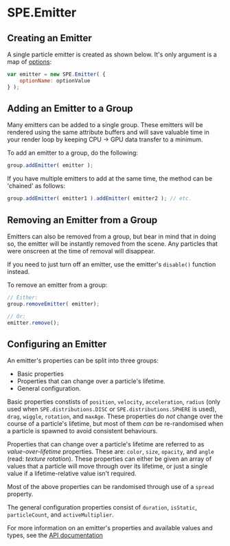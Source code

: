 SPE.Emitter
===========

Creating an Emitter
-------------------
A single particle emitter is created as shown below. It's only argument is a map of [options](#configuring-an-emitter):

```javascript
var emitter = new SPE.Emitter( {
	optionName: optionValue
} );
```


Adding an Emitter to a Group
----------------------------
Many emitters can be added to a single group. These emitters will be rendered using the same attribute buffers and will save valuable time in your render loop by keeping CPU -> GPU data transfer to a minimum.

To add an emitter to a group, do the following:

```javascript
group.addEmitter( emitter );
```

If you have multiple emitters to add at the same time, the method can be 'chained' as follows:

```javascript
group.addEmitter( emitter1 ).addEmitter( emitter2 ); // etc.
```


Removing an Emitter from a Group
--------------------------------
Emitters can also be removed from a group, but bear in mind that in doing so, the emitter will be instantly removed from the scene. Any particles that were onscreen at the time of removal will disappear.

If you need to just turn off an emitter, use the emitter's `disable()` function instead.

To remove an emitter from a group:

```javascript
// Either:
group.removeEmitter( emitter);

// Or:
emitter.remove();
```




Configuring an Emitter
----------------------
An emitter's properties can be split into three groups:


* Basic properties
* Properties that can change over a particle's lifetime.
* General configuration.

Basic properties constists of `position`, `velocity`, `acceleration`, `radius` (only used when `SPE.distributions.DISC` or `SPE.distributions.SPHERE` is used), `drag`, `wiggle`, `rotation`, and `maxAge`. These properties do _not_ change over the course of a particle's lifetime, but most of them _can_ be re-randomised when a particle is spawned to avoid consistent behaviours.

Properties that can change over a particle's lifetime are referred to as _value-over-lifetime_ properties. These are: `color`, `size`, `opacity`, and `angle` (read: _texture rotation_). These properties can either be given an array of values that a particle will move through over its lifetime, or just a single value if a lifetime-relative value isn't required.

Most of the above properties can be randomised through use of a `spread` property.

The general configuration properties consist of `duration`, `isStatic`, `particleCount`, and `activeMultiplier`.

For more information on an emitter's properties and available values and types, see the [API documentation](./api/global.html#EmitterOptions)